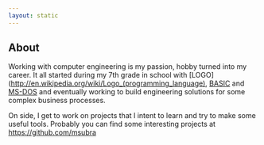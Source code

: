 ```yaml
---
layout: static
---
```


## About

Working with computer engineering is my passion, hobby turned into my career. It all started during my 7th grade in school with [LOGO](http://en.wikipedia.org/wiki/Logo_(programming_language), [BASIC](http://en.wikipedia.org/wiki/BASIC "BASIC") and [MS-DOS](http://en.wikipedia.org/wiki/MS-DOS) and eventually working to build engineering solutions for some complex business processes.

On side, I get to work on projects that I intent to learn and try to make some useful tools. Probably you can find some interesting projects at https://github.com/msubra
